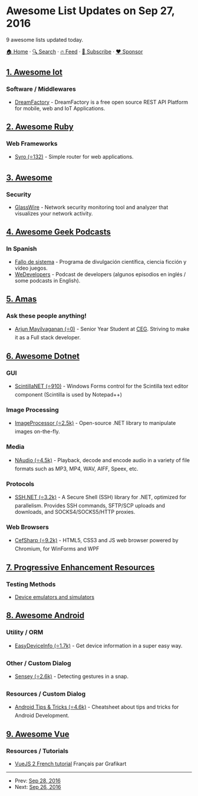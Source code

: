 # Awesome List Updates on Sep 27, 2016

9 awesome lists updated today.

[🏠 Home](/README.md) · [🔍 Search](https://www.trackawesomelist.com/search/) · [🔥 Feed](https://www.trackawesomelist.com/rss.xml) · [📮 Subscribe](https://trackawesomelist.us17.list-manage.com/subscribe?u=d2f0117aa829c83a63ec63c2f&id=36a103854c) · [❤️  Sponsor](https://github.com/sponsors/theowenyoung)



## [1. Awesome Iot](/content/HQarroum/awesome-iot/README.md)

### Software / Middlewares

*   [DreamFactory](http://www.dreamfactory.com) - DreamFactory is a free open source REST API Platform for mobile, web and IoT Applications.

## [2. Awesome Ruby](/content/markets/awesome-ruby/README.md)

### Web Frameworks

*   [Syro (⭐132)](https://github.com/soveran/syro/) - Simple router for web applications.

## [3. Awesome](/content/Awesome-Windows/Awesome/README.md)

### Security

*   [GlassWire](https://www.glasswire.com/) - Network security monitoring tool and analyzer that visualizes your network activity.

## [4. Awesome Geek Podcasts](/content/ayr-ton/awesome-geek-podcasts/README.md)

### In Spanish

*   [Fallo de sistema](http://www.rtve.es/alacarta/audios/fallo-de-sistema/) - Programa de divulgación científica, ciencia ficción y vídeo juegos.
*   [WeDevelopers](http://wedevelopers.com/) - Podcast de developers (algunos episodios en inglés / some podcasts in English).

## [5. Amas](/content/sindresorhus/amas/README.md)

### Ask these people anything!

*   [Arjun Mayilvaganan (⭐0)](https://github.com/arjunmayilvaganan/ama) - Senior Year Student at [CEG](https://en.wikipedia.org/wiki/College_of_Engineering,_Guindy). Striving to make it as a Full stack developer.

## [6. Awesome Dotnet](/content/quozd/awesome-dotnet/README.md)

### GUI

*   [ScintillaNET (⭐910)](https://github.com/jacobslusser/ScintillaNET) - Windows Forms control for the Scintilla text editor component (Scintilla is used by Notepad++)

### Image Processing

*   [ImageProcessor (⭐2.5k)](https://github.com/JimBobSquarePants/ImageProcessor) - Open-source .NET library to manipulate images on-the-fly.

### Media

*   [NAudio (⭐4.5k)](https://github.com/naudio/NAudio) - Playback, decode and encode audio in a variety of file formats such as MP3, MP4, WAV, AIFF, Speex, etc.

### Protocols

*   [SSH.NET (⭐3.2k)](https://github.com/sshnet/SSH.NET) - A Secure Shell (SSH) library for .NET, optimized for parallelism. Provides SSH commands, SFTP/SCP uploads and downloads, and SOCKS4/SOCKS5/HTTP proxies.

### Web Browsers

*   [CefSharp (⭐9.2k)](https://github.com/cefsharp/CefSharp/) - HTML5, CSS3 and JS web browser powered by Chromium, for WinForms and WPF

## [7. Progressive Enhancement Resources](/content/jbmoelker/progressive-enhancement-resources/README.md)

### Testing Methods

*   [Device emulators and simulators](https://developers.google.com/web/tools/chrome-devtools/iterate/device-mode/testing-other-browsers?hl=en#device-emulators-and-simulators)

## [8. Awesome Android](/content/JStumpp/awesome-android/README.md)

### Utility / ORM

*   [EasyDeviceInfo (⭐1.7k)](https://github.com/nisrulz/easydeviceinfo) - Get device information in a super easy way.

### Other / Custom Dialog

*   [Sensey (⭐2.6k)](https://github.com/nisrulz/sensey) - Detecting gestures in a snap.

### Resources / Custom Dialog

*   [Android Tips & Tricks (⭐4.6k)](https://github.com/nisrulz/android-tips-tricks) - Cheatsheet about tips and tricks for Android Development.

## [9. Awesome Vue](/content/vuejs/awesome-vue/README.md)

### Resources / Tutorials

*   [VueJS 2 French tutorial](https://www.youtube.com/playlist?list=PLjwdMgw5TTLW-mAtlR46VajrKs4dep3y0) Français par Grafikart

---

- Prev: [Sep 28, 2016](/content/2016/09/28/README.md)
- Next: [Sep 26, 2016](/content/2016/09/26/README.md)